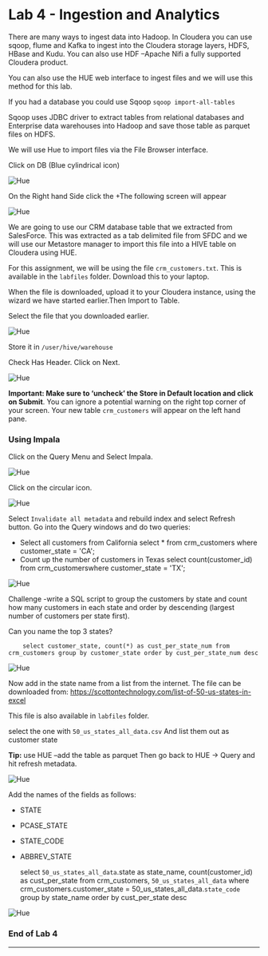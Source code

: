 # Lab 4 - Ingestion and Analytics

There are many ways to ingest data into Hadoop. In Cloudera you can use sqoop, flume and Kafka to ingest into the Cloudera storage layers, HDFS, HBase and Kudu. You can also use HDF –Apache Nifi a fully supported Cloudera product.

You can also use the HUE web interface to ingest files and we will use this method for this lab.

If you had a database you could use Sqoop ``sqoop import-all-tables ``
	
Sqoop uses JDBC driver to extract tables from relational databases and Enterprise data warehouses into Hadoop and save those table as parquet files on HDFS.

We will use Hue to import files via the File Browser interface.

Click on DB (Blue cylindrical icon)

![Hue](./images/lab04-a.jpg)

On the Right hand Side click the +The following screen will appear

![Hue](./images/lab04-c.jpg)

We are going to use our CRM database table that we extracted from SalesForce. This was extracted as a tab delimited file from SFDC and we will use our Metastore manager to import this file into a HIVE table on Cloudera using HUE.

For this assignment, we will be using the file ``crm_customers.txt``. This is available in the ``labfiles`` folder. Download this to your laptop. 

When the file is downloaded, upload it to your Cloudera instance, using the wizard we have started earlier.Then Import to Table.

Select the file that you downloaded earlier.

![Hue](./images/lab04-d.jpg)

Store it in ``/user/hive/warehouse``

Check Has Header.
Click on Next.

![Hue](./images/lab04-e.jpg)

**Important: Make sure to ‘uncheck’ the Store in Default location and click on Submit**. You can ignore a potential warning on the right top corner of your screen. Your new table ``crm_customers`` will appear on the left hand pane. 

### Using Impala

Click on the Query Menu and Select Impala.

![Hue](./images/lab04-f.jpg)

Click on the circular icon. 

![Hue](./images/lab04-g.jpg)

Select ``Invalidate all metadata`` and rebuild index and select Refresh button. 
Go into the Query windows and do two queries:

* Select all customers from California
		select * from crm_customers 
		where customer_state = 'CA';
* Count up the number of customers in Texas
		select count(customer_id) from crm_customerswhere customer_state = 'TX';
		
![Hue](./images/lab04-h.jpg)

Challenge -write a SQL script to group the customers by state and count how many customers in each state and order by descending (largest number of customers per state first).

Can you name the top 3 states?

		select customer_state, count(*) as cust_per_state_num from crm_customers group by customer_state order by cust_per_state_num desc

![Hue](./images/lab04-i.jpg)

Now add in the state name from a list from the internet. The file can be downloaded from: https://scottontechnology.com/list-of-50-us-states-in-excel

This file is also available in ``labfiles`` folder.

select the one with ``50_us_states_all_data.csv`` And list them out as customer state

**Tip:** use  HUE –add the table as parquet Then go back to HUE -> Query and hit refresh metadata.

![Hue](./images/lab04-j.jpg)

Add the names of the fields as follows:
* STATE
* PCASE_STATE
* STATE_CODE
* ABBREV_STATE

	select `50_us_states_all_data`.state as state_name, count(customer_id) as cust_per_state from crm_customers, 
	`50_us_states_all_data` where crm_customers.customer_state = 50_us_states_all_data.`state_code` 
	group by state_name order by cust_per_state desc
		
![Hue](./images/lab04-k.jpg)

### End of Lab 4
---




